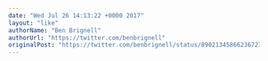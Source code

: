 ```yaml
---
date: "Wed Jul 26 14:13:22 +0000 2017"
layout: "like"
authorName: "Ben Brignell"
authorUrl: "https://twitter.com/benbrignell"
originalPost: "https://twitter.com/benbrignell/status/890213458662367233"
---
```

